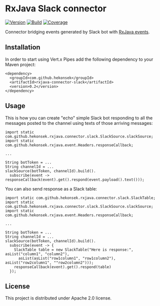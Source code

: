 # RxJava Slack connector

[![Version](https://img.shields.io/badge/RxJava%20Connector%20Slack-0.2-blue.svg)](https://github.com/hekonsek/rxjava-connector-slack/releases)
[![Build](https://api.travis-ci.org/hekonsek/rxjava-connector-slack.svg)](https://travis-ci.org/hekonsek/rxjava-connector-slack)
[![Coverage](https://sonarcloud.io/api/badges/measure?key=com.github.hekonsek%3Arxjava-connector-slack&metric=coverage)](https://sonarcloud.io/component_measures?id=com.github.hekonsek%3Arxjava-connector-slack&metric=coverage)

Connector bridging events generated by Slack bot with [RxJava events](https://github.com/hekonsek/rxjava-event).

## Installation

In order to start using Vert.x Pipes add the following dependency to your Maven project:

    <dependency>
      <groupId>com.github.hekonsek</groupId>
      <artifactId>rxjava-connector-slack</artifactId>
      <version>0.2</version>
    </dependency>

## Usage

This is how you can create "echo" simple Slack bot responding to all the messages posted to the channel using 
texts of those arriving messages:

```
import static com.github.hekonsek.rxjava.connector.slack.SlackSource.slackSource;
import static com.github.hekonsek.rxjava.event.Headers.responseCallback;

...

String botToken = ...
String channelId = ...
slackSource(botToken, channelId).build().
  subscribe(event -> responseCallback(event).get().respond(event.payload().text()));
```

You can also send response as a Slack table:

```
import static com.github.hekonsek.rxjava.connector.slack.SlackTable;
import static com.github.hekonsek.rxjava.connector.slack.SlackSource.slackSource;
import static com.github.hekonsek.rxjava.event.Headers.responseCallback;

...

String botToken = ...
String channelId = ...
slackSource(botToken, channelId).build().
  subscribe(event -> {
    SlackTable table = new SlackTable("Here is response:", asList("column1", "column2"), 
      asList(asList("row1column1", "row1column2"), asList("row2column1", ""row2column2")));
    responseCallback(event).get().respond(table)
  });
```


## License

This project is distributed under Apache 2.0 license.